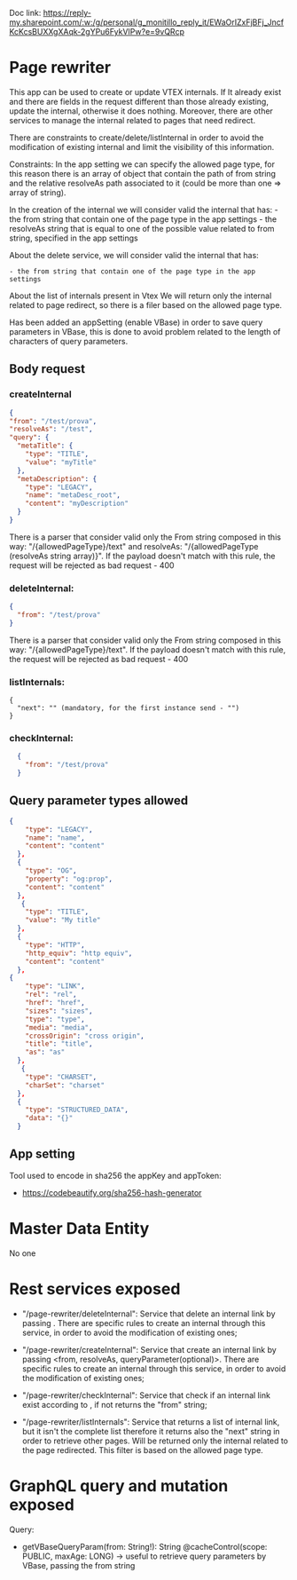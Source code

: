Doc link: https://reply-my.sharepoint.com/:w:/g/personal/g_monitillo_reply_it/EWaOrIZxFjBFj_JncfKcKcsBUXXgXAqk-2gYPu6FykVIPw?e=9vQRcp

# Page rewriter

This app can be used to create or update VTEX internals. If It already exist and 
there are fields in the request different than those already existing, update the internal,
otherwise it does nothing.
Moreover, there are other services to manage the internal related to pages that need redirect.

There are constraints to create/delete/listInternal in order to avoid the modification of existing internal and limit the visibility of this information.

Constraints:
  In the app setting we can specify the allowed page type, for this reason there is an array of object that contain the path of from string and the relative
  resolveAs path associated to it (could be more than one => array of string). 
  
  In the creation of the internal we will consider valid the internal that has:
    - the from string that contain one of the page type in the app settings
    - the resolveAs string that is equal to one of the possible value related to from string, specified in the app settings

  About the delete service, we will consider valid the internal that has:

    - the from string that contain one of the page type in the app settings

  About the list of internals present in Vtex We will return only the internal related to page redirect, so there is a filer based on the allowed page type.

  Has been added an appSetting (enable VBase) in order to save query parameters in VBase, this is done to avoid problem related to the length of characters of query parameters.

## Body request

### createInternal

  ```json
  {
  "from": "/test/prova",
  "resolveAs": "/test",
  "query": {
    "metaTitle": {
      "type": "TITLE",
      "value": "myTitle"
    },
    "metaDescription": {
      "type": "LEGACY",
      "name": "metaDesc_root",
      "content": "myDescription"
    }
  }
  ```

There is a parser that consider valid only the From string composed in this way: "/{allowedPageType}/text" 
and resolveAs: "/{allowedPageType (resolveAs string array)}".
If the payload doesn't match with this rule, the request will be rejected as bad request - 400

### deleteInternal: 
  ```json 
  {
    "from": "/test/prova"
  }
  ```

  There is a parser that consider valid only the From string composed in this way: "/{allowedPageType}/text".
  If the payload doesn't match with this rule, the request will be rejected as bad request - 400

### listInternals: 
  ```
  {
    "next": "" (mandatory, for the first instance send - "")
  }
  ```
                  
###  checkInternal: 
```json  
  {
    "from": "/test/prova"
  }
```

## Query parameter types allowed

```json
{
    "type": "LEGACY",
    "name": "name",
    "content": "content"
  },
  {
    "type": "OG",
    "property": "og:prop",
    "content": "content"
  },
   {
    "type": "TITLE",
    "value": "My title"
  },
  {
    "type": "HTTP",
    "http_equiv": "http equiv",
    "content": "content"
  },
{
    "type": "LINK",
    "rel": "rel",
    "href": "href",
    "sizes": "sizes",
    "type": "type",
    "media": "media",
    "crossOrigin": "cross origin",
    "title": "title",
    "as": "as"
  },
   {
    "type": "CHARSET",
    "charSet": "charset"
  },
  {
    "type": "STRUCTURED_DATA",
    "data": "{}"
  }
```

## App setting

Tool used to encode in sha256 the appKey and appToken:
- https://codebeautify.org/sha256-hash-generator

# Master Data Entity
No one

# Rest services exposed

- "/page-rewriter/deleteInternal": Service that delete an internal link by passing <from>. There are
                                    specific rules to create an internal through this service, in order to avoid the modification of existing ones;

- "/page-rewriter/createInternal": Service that create an internal link by passing <from, resolveAs, queryParameter(optional)>. There are
                                    specific rules to create an internal through this service, in order to avoid the modification of existing ones;

- "/page-rewriter/checkInternal": Service that check if an internal link exist according to <from>,
                                     if not returns the "from" string;

- "/page-rewriter/listInternals": Service that returns a list of internal link, but it isn't the complete list therefore it returns also
                                    the "next" string in order to retrieve other pages. Will be returned only the internal related to
                                    the page redirected. This filter is based on the allowed page type.

# GraphQL query and mutation exposed

Query:
  - getVBaseQueryParam(from: String!): String @cacheControl(scope: PUBLIC, maxAge: LONG) -> useful to retrieve query parameters by VBase, passing the from string 
